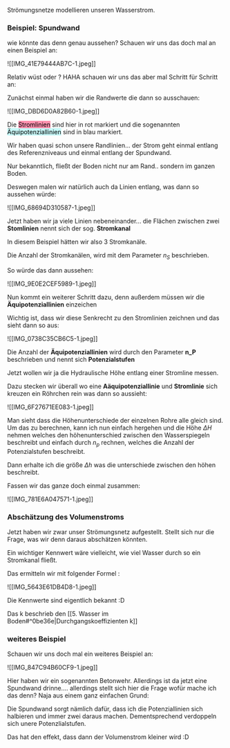 Strömungsnetze modellieren unseren Wasserstrom.

### Beispiel: Spundwand

wie könnte das denn genau aussehen? Schauen wir uns das doch mal an einen Beispiel an:

![[IMG_41E79444AB7C-1.jpeg]]

Relativ wüst oder ? HAHA schauen wir uns das aber mal Schritt für Schritt an:

Zunächst einmal haben wir die Randwerte die dann so ausschauen:

![[IMG_DBD6D0A82B60-1.jpeg]]

Die <mark style="background: #FF5582A6;">Stromlinien</mark> sind hier in rot markiert und die sogenannten <mark style="background: #ABF7F7A6;">Äquipotenziallinien</mark> sind in blau markiert.

Wir haben quasi schon unsere Randlinien... der Strom geht einmal entlang des Referenzniveaus und einmal entlang der Spundwand.

Nur bekanntlich, fließt der Boden nicht nur am Rand.. sondern im ganzen Boden.

Deswegen malen wir natürlich auch da Linien entlang, was dann so aussehen würde:

![[IMG_68694D310587-1.jpeg]]

Jetzt haben wir ja viele Linien nebeneinander... die Flächen zwischen zwei **Stomlinien** nennt sich der sog. **Stromkanal**

In diesem Beispiel hätten wir also 3 Stromkanäle.

Die Anzahl der Stromkanälen, wird mit dem Parameter $n_S$ beschrieben.

So würde das dann aussehen:

![[IMG_9E0E2CEF5989-1.jpeg]]

Nun kommt ein weiterer Schritt dazu, denn außerdem müssen wir die **Äquipotenziallinien** einzeichen 

Wichtig ist, dass wir diese Senkrecht zu den Stromlinien zeichnen und das sieht dann so aus:

![[IMG_0738C35CB6C5-1.jpeg]]

Die Anzahl der **Äquipotenziallinien** wird durch den Parameter **n_P** beschrieben und nennt sich **Potenzialstufen**

Jetzt wollen wir ja die Hydraulische Höhe entlang einer Stromline messen.

Dazu stecken wir überall wo eine **Aäquipotenziallinie** und **Stromlinie** sich kreuzen ein Röhrchen rein was dann so aussieht:

![[IMG_6F27671EE083-1.jpeg]]

Man sieht dass die Höhenunterschiede der einzelnen Rohre alle gleich sind. Um das zu berechnen, kann ich nun einfach hergehen und die Höhe $\Delta H$ nehmen welches den höhenunterschied zwischen den Wasserspiegeln beschreibt und einfach durch $n_p$ rechnen, welches die Anzahl der Potenzialstufen beschreibt.

Dann erhalte ich die größe $\Delta h$ was die unterschiede zwischen den höhen beschreibt.

Fassen wir das ganze doch einmal zusammen:

![[IMG_781E6A047571-1.jpeg]]
### Abschätzung des Volumenstroms
Jetzt haben wir zwar unser Strömungsnetz aufgestellt. Stellt sich nur die Frage, was wir denn daraus abschätzen könnten.

Ein wichtiger Kennwert wäre vielleicht, wie viel Wasser durch so ein Stromkanal fließt.

Das ermitteln wir mit folgender Formel :

![[IMG_5643E61DB4D8-1.jpeg]]

Die Kennwerte sind eigentlich bekannt :D 

Das k beschrieb den [[5. Wasser im Boden#^0be36e|Durchgangskoeffizienten k]]


### weiteres Beispiel
Schauen wir uns doch mal ein weiteres Beispiel an:

![[IMG_847C94B60CF9-1.jpeg]]

Hier haben wir ein sogenannten Betonwehr. Allerdings ist da jetzt eine Spundwand drinne.... allerdings stellt sich hier die Frage wofür mache ich das denn? Naja aus einem ganz einfachen Grund:

Die Spundwand sorgt nämlich dafür, dass ich die Potenziallinien sich halbieren und immer zwei daraus machen. Dementsprechend verdoppeln sich unere Potenzlialstufen.

Das hat den effekt, dass dann der Volumenstrom kleiner wird :D 